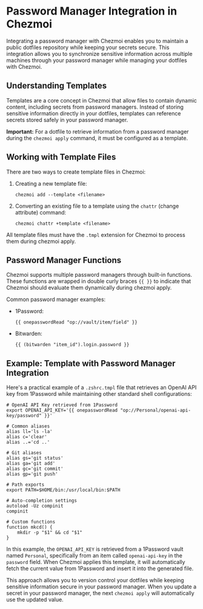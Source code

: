 # Password Manager Integration in Chezmoi

Integrating a password manager with Chezmoi enables you to maintain a public
dotfiles repository while keeping your secrets secure. This integration allows
you to synchronize sensitive information across multiple machines through your
password manager while managing your dotfiles with Chezmoi.

## Understanding Templates

Templates are a core concept in Chezmoi that allow files to contain dynamic
content, including secrets from password managers. Instead of storing
sensitive information directly in your dotfiles, templates can reference
secrets stored safely in your password manager.

**Important:** For a dotfile to retrieve information from a password manager
during the `chezmoi apply` command, it must be configured as a template.


## Working with Template Files

There are two ways to create template files in Chezmoi:

1. Creating a new template file:

       chezmoi add --template <filename>

2. Converting an existing file to a template using the `chattr` (change
   attribute) command:

       chezmoi chattr +template <filename>

All template files must have the `.tmpl` extension for Chezmoi to process them during chezmoi apply.


## Password Manager Functions

Chezmoi supports multiple password managers through built-in functions. These
functions are wrapped in double curly braces `{{ }}` to indicate that Chezmoi
should evaluate them dynamically during chezmoi apply.

Common password manager examples:

* 1Password:

      {{ onepasswordRead "op://vault/item/field" }}

* Bitwarden:

      {{ (bitwarden "item_id").login.password }}

## Example: Template with Password Manager Integration

Here's a practical example of a `.zshrc.tmpl` file that retrieves an OpenAI API
key from 1Password while maintaining other standard shell configurations:

```
# OpenAI API Key retrieved from 1Password
export OPENAI_API_KEY='{{ onepasswordRead "op://Personal/openai-api-key/password" }}'

# Common aliases
alias ll='ls -la'
alias c='clear'
alias ..='cd ..'

# Git aliases
alias gs='git status'
alias ga='git add'
alias gc='git commit'
alias gp='git push'

# Path exports
export PATH=$HOME/bin:/usr/local/bin:$PATH

# Auto-completion settings
autoload -Uz compinit
compinit

# Custom functions
function mkcd() {
    mkdir -p "$1" && cd "$1"
}
```

In this example, the `OPENAI_API_KEY` is retrieved from a 1Password vault
named `Personal`, specifically from an item called `openai-api-key` in the
`password` field. When Chezmoi applies this template, it will automatically
fetch the current value from 1Password and insert it into the generated file.

This approach allows you to version control your dotfiles while keeping
sensitive information secure in your password manager. When you update a
secret in your password manager, the next `chezmoi apply` will automatically use
the updated value.
